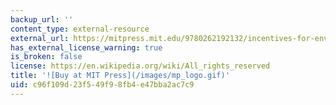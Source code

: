 ```yaml
---
backup_url: ''
content_type: external-resource
external_url: https://mitpress.mit.edu/9780262192132/incentives-for-environmental-protection/
has_external_license_warning: true
is_broken: false
license: https://en.wikipedia.org/wiki/All_rights_reserved
title: '![Buy at MIT Press](/images/mp_logo.gif)'
uid: c96f109d-23f5-49f9-8fb4-e47bba2ac7c9
---
```

